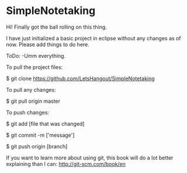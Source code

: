 SimpleNotetaking
================

Hi! Finally got the ball rolling on this thing. 

I have just initialized a basic project in eclipse without any changes as of now.
Please add things to do here.


ToDo:
-Umm everything.



To pull the project files:

$ git clone https://github.com/LetsHangout/SimpleNotetaking


To pull any changes:

$ git pull origin master


To push changes:

$ git add [file that was changed]

$ git commit -m ['message']

$ git push origin [branch]


If you want to learn more about using git, this book will do a lot better explaining than I can: http://git-scm.com/book/en
